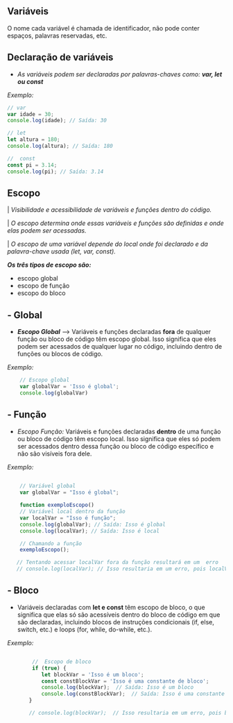 ## Variáveis
O nome cada variável é chamada de identificador, não pode conter espaços, palavras reservadas, etc.

 
## Declaração de variáveis
 - *As variáveis podem ser declaradas por palavras-chaves como:* ***var, let ou const***

*Exemplo:*

```javascript
// var
var idade = 30;
console.log(idade); // Saída: 30

// let
let altura = 180;
console.log(altura); // Saída: 180

//  const
const pi = 3.14;
console.log(pi); // Saída: 3.14

```


## Escopo
|  *Visibilidade e acessibilidade de variáveis ​​e funções dentro do código.*

| *O escopo determina onde essas 
variáveis e funções são definidas e
onde elas podem ser acessadas.*

| *O escopo de uma variável depende do local onde foi declarado e da palavra-chave usada (let, var, const).*

***Os três tipos de escopo são:***

- escopo global
- escopo de função
- escopo do bloco 


## - Global
- ***Escopo Global*** --> Variáveis e funções declaradas **fora** de qualquer função ou bloco de código têm escopo global. Isso significa que eles podem ser acessados de qualquer lugar no código, incluindo dentro de funções ou blocos de código.

*Exemplo:* 

```javascript  
    // Escopo global
    var globalVar = 'Isso é global';
    console.log(globalVar)
``````   

## - Função

- *Escopo Função:* Variáveis e funções declaradas **dentro** de uma função ou bloco de código têm escopo local. Isso significa que eles só podem ser acessados dentro dessa função ou bloco de código específico e não são visíveis fora dele.

*Exemplo:* 

``````javascript
         
    // Variável global
    var globalVar = "Isso é global";

    function exemploEscopo() 
    // Variável local dentro da função
    var localVar = "Isso é função";
    console.log(globalVar); // Saída: Isso é global
    console.log(localVar); // Saída: Isso é local

    // Chamando a função
    exemploEscopo();

   // Tentando acessar localVar fora da função resultará em um  erro
   // console.log(localVar); // Isso resultaria em um erro, pois localVar não está definido neste escopo

``````

## - Bloco
-  Variáveis declaradas com **let e const** têm escopo de bloco, o que significa que elas só são acessíveis dentro do bloco de código em que são declaradas, incluindo blocos de instruções condicionais (if, else, switch, etc.) e loops (for, while, do-while, etc.).


*Exemplo:* 
  
 `````` javascript
 
         //  Escopo de bloco
         if (true) {
            let blockVar = 'Isso é um bloco';
            const constBlockVar = 'Isso é uma constante de bloco';
            console.log(blockVar);  // Saída: Isso é um bloco
            console.log(constBlockVar);  // Saída: Isso é uma constante de bloco
        }

        // console.log(blockVar);  // Isso resultaria em um erro, pois blockVar não está definido neste escopo
        
``````



